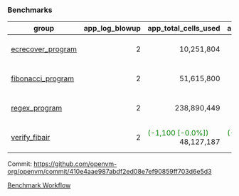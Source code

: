 ### Benchmarks
| group | app_log_blowup | app_total_cells_used | app_total_cycles | app_total_proof_time_ms | leaf_log_blowup | leaf_total_cells_used | leaf_total_cycles | leaf_total_proof_time_ms | max_segment_length | instance | alloc |
|---|---|---|---|---|---|---|---|---|---|---|---|
| [ ecrecover_program ](https://github.com/openvm-org/openvm/blob/benchmark-results/benchmarks/individual/ecrecover-83d9e99c4d7685da7864238338c98c4b9219c0a4.md) | <div style='text-align: right'> 2 </div>  | <div style='text-align: right'> 10,251,804 </div>  | <div style='text-align: right'> 195,066 </div>  | <span style='color: red'>(+40.0 [+2.1%])</span><div style='text-align: right'> 1,990.0 </div>  | <div style='text-align: right'> - </div>  | <div style='text-align: right'> - </div>  | <div style='text-align: right'> - </div>  | <div style='text-align: right'> - </div>  | 1048476 | 64cpu-linux-arm64 | mimalloc |
| [ fibonacci_program ](https://github.com/openvm-org/openvm/blob/benchmark-results/benchmarks/individual/fibonacci-83d9e99c4d7685da7864238338c98c4b9219c0a4.md) | <div style='text-align: right'> 2 </div>  | <div style='text-align: right'> 51,615,800 </div>  | <div style='text-align: right'> 3,000,274 </div>  | <span style='color: green'>(-58.0 [-1.0%])</span><div style='text-align: right'> 5,499.0 </div>  | <div style='text-align: right'> 2 </div>  | <span style='color: green'>(-5,560 [-0.0%])</span><div style='text-align: right'> 144,219,523 </div>  | <span style='color: green'>(-1,098 [-0.0%])</span><div style='text-align: right'> 7,037,574 </div>  | <span style='color: red'>(+133.0 [+0.9%])</span><div style='text-align: right'> 14,561.0 </div>  | 1048476 | 64cpu-linux-arm64 | mimalloc |
| [ regex_program ](https://github.com/openvm-org/openvm/blob/benchmark-results/benchmarks/individual/regex-83d9e99c4d7685da7864238338c98c4b9219c0a4.md) | <div style='text-align: right'> 2 </div>  | <div style='text-align: right'> 238,890,449 </div>  | <div style='text-align: right'> 8,381,808 </div>  | <span style='color: red'>(+93.0 [+0.5%])</span><div style='text-align: right'> 17,128.0 </div>  | <div style='text-align: right'> 2 </div>  | <span style='color: green'>(-7,330 [-0.0%])</span><div style='text-align: right'> 315,426,847 </div>  | <span style='color: green'>(-1,466 [-0.0%])</span><div style='text-align: right'> 14,640,170 </div>  | <span style='color: green'>(-665.0 [-2.2%])</span><div style='text-align: right'> 28,988.0 </div>  | 1048476 | 64cpu-linux-arm64 | mimalloc |
| [ verify_fibair ](https://github.com/openvm-org/openvm/blob/benchmark-results/benchmarks/individual/verify_fibair-83d9e99c4d7685da7864238338c98c4b9219c0a4.md) | <div style='text-align: right'> 2 </div>  | <span style='color: green'>(-1,100 [-0.0%])</span><div style='text-align: right'> 48,127,187 </div>  | <span style='color: green'>(-80 [-0.0%])</span><div style='text-align: right'> 397,214 </div>  | <span style='color: red'>(+34.0 [+1.1%])</span><div style='text-align: right'> 3,165.0 </div>  | <div style='text-align: right'> - </div>  | <div style='text-align: right'> - </div>  | <div style='text-align: right'> - </div>  | <div style='text-align: right'> - </div>  | 1048476 | 64cpu-linux-arm64 | mimalloc |


Commit: https://github.com/openvm-org/openvm/commit/410e4aae987abdf2ed08e7ef90859ff703d6e5d3

[Benchmark Workflow](https://github.com/openvm-org/openvm/actions/runs/12345638719)
